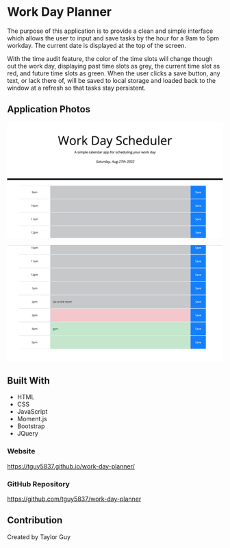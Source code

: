 # Work Day Planner

The purpose of this application is to provide a clean and simple interface which allows the user to input and save tasks by the hour for a 9am to 5pm workday. The current date is displayed at the top of the screen.

With the time audit feature, the color of the time slots will change though out the work day, displaying past time slots as grey, the current time slot as red, and future time slots as green. When the user clicks a save button, any text, or lack there of, will be saved to local storage and loaded back to the window at a refresh so that tasks stay persistent.

## Application Photos

![top of page](./assets/images/top-of-page.png)

![bottom of page](./assets/images/time-slots.png)

## Built With

- HTML
- CSS
- JavaScript
- Moment.js
- Bootstrap
- JQuery

### Website

https://tguy5837.github.io/work-day-planner/

### GitHub Repository

https://github.com/tguy5837/work-day-planner

## Contribution

Created by Taylor Guy
